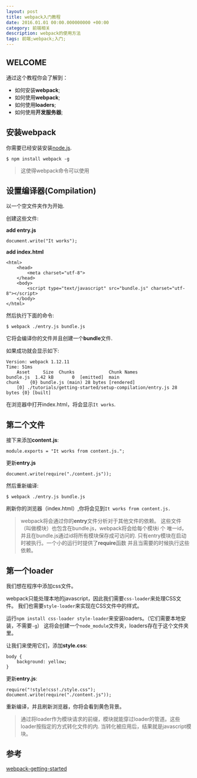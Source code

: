 ```yaml
---
layout: post
title: webpack入门教程
date: 2016.01.01 00:00.000000000 +00:00
category: 前端相关
description: webpack的使用方法
tags: 前端;webpack;入门;
---
```


## WELCOME

通过这个教程你会了解到：<br/>

* 如何安装**webpack**;
* 如何使用**webpack**;
* 如何使用**loaders**;
* 如何使用**开发服务器**;

## 安装webpack

你需要已经安装安装[node.js](https://nodejs.org/).

```
$ npm install webpack -g
```

> 这使得webpack命令可以使用

## 设置编译器(Compilation)

以一个空文件夹作为开始. <br/>

创建这些文件:<br/>

**add entry.js**

```
document.write("It works");
```

**add index.html**

```
<html>
    <head>
        <meta charset="utf-8">
    </head>
    <body>
        <script type="text/javascript" src="bundle.js" charset="utf-8"></script>
    </body>
</html>
```

然后执行下面的命令:

```
$ webpack ./entry.js bundle.js
```

它将会编译你的文件并且创建一个**bundle**文件.<br/>

如果成功就会显示如下:

```
Version: webpack 1.12.11
Time: 51ms
    Asset     Size  Chunks             Chunk Names
bundle.js  1.42 kB       0  [emitted]  main
chunk    {0} bundle.js (main) 28 bytes [rendered]
    [0] ./tutorials/getting-started/setup-compilation/entry.js 28 bytes {0} [built]
```

在浏览器中打开index.html，将会显示`It works`.

## 第二个文件

接下来添加**content.js**:

```
module.exports = "It works from content.js.";
```

更新**entry.js**

```
document.write(require("./content.js"));
```

然后重新编译:

```
$ webpack ./entry.js bundle.js
```

刷新你的浏览器（index.html）,你将会见到`It works from content.js.`

> webpack将会通过你的**entry**文件分析对于其他文件的依赖。
> 这些文件（叫做模块）也包含在bundle.js，webpack将会给每个模块i 个
> 唯一id，并且在bundle.js通过id将所有模块保存成可访问的.
> 只有entry模块在启动时被执行。一个小的运行时提供了**require**函数
> 并且当需要的时候执行这些依赖。

## 第一个loader

我们想在程序中添加css文件。

webpack只能处理本地的javascript，因此我们需要`css-loader`来处理CSS文件。
我们也需要`style-loader`来实现在CSS文件中的样式。

运行`npm install css-loader style-loader`来安装loaders。（它们需要本地安装，不需要`-g`）
这将会创建一个`node_module`文件夹，loaders存在于这个文件夹里。

让我们来使用它们，添加**style.css**:

```
body {
    background: yellow;
}
```
更新**entry.js**:

```
require("!style!css!./style.css");
document.write(require("./content.js"));
```
重新编译，并且刷新浏览器，你将会看到黄色背景。

> 通过将loader作为模块请求的前缀，模块就能穿过loader的管道。这些loader按指定的方式转化文件的内.
> 当转化被应用后，结果就是javascript模块。

## 参考
[webpack-getting-started](https://webpack.github.io/docs/tutorials/getting-started/)
